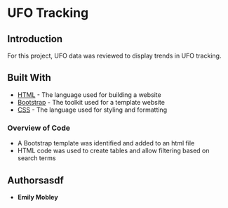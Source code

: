 # UFO Tracking

## Introduction
For this project, UFO data was reviewed to display trends in UFO tracking.

## Built With

* [HTML](https://html.com/) - The language used for building a website
* [Bootstrap](https://getbootstrap.com/) - The toolkit used for a template website
* [CSS](https://developer.mozilla.org/en-US/docs/Web/CSS) - The language used for styling and formatting

### Overview of Code

* A Bootstrap template was identified and added to an html file
* HTML code was used to create tables and allow filtering based on search terms

## Authorsasdf

* **Emily Mobley**
